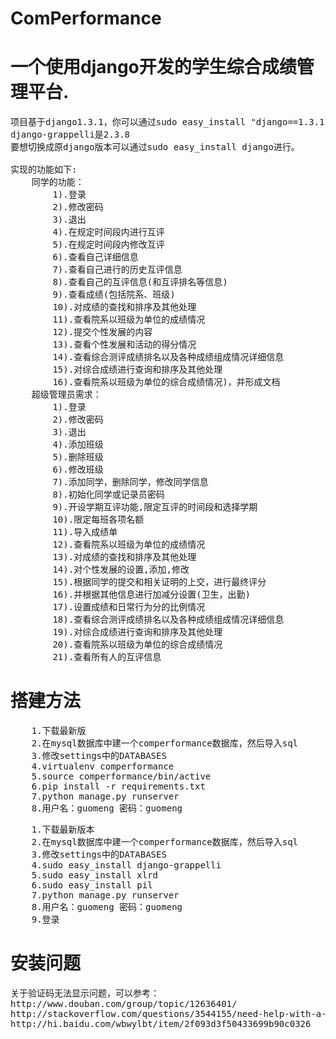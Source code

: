 ComPerformance<br>
==============

一个使用django开发的学生综合成绩管理平台.
=========================================

<pre>
项目基于django1.3.1，你可以通过sudo easy_install "django==1.3.1"安装；
django-grappelli是2.3.8
要想切换成原django版本可以通过sudo easy_install django进行。

实现的功能如下:
    同学的功能：
        1).登录
        2).修改密码
        3).退出
        4).在规定时间段内进行互评
        5).在规定时间段内修改互评
        6).查看自己详细信息
        7).查看自己进行的历史互评信息
        8).查看自己的互评信息(和互评排名等信息)
        9).查看成绩(包括院系、班级)
        10).对成绩的查找和排序及其他处理
        11).查看院系以班级为单位的成绩情况
        12).提交个性发展的内容
        13).查看个性发展和活动的得分情况
        14).查看综合测评成绩排名以及各种成绩组成情况详细信息
        15).对综合成绩进行查询和排序及其他处理
        16).查看院系以班级为单位的综合成绩情况)，并形成文档
    超级管理员需求：
        1).登录
        2).修改密码
        3).退出
        4).添加班级
        5).删除班级
        6).修改班级
        7).添加同学，删除同学，修改同学信息
        8).初始化同学或记录员密码
        9).开设学期互评功能,限定互评的时间段和选择学期
        10).限定每班各项名额
        11).导入成绩单
        12).查看院系以班级为单位的成绩情况
        13).对成绩的查找和排序及其他处理
        14).对个性发展的设置,添加,修改
        15).根据同学的提交和相关证明的上交，进行最终评分
        16).并根据其他信息进行加减分设置(卫生，出勤)
        17).设置成绩和日常行为分的比例情况
        18).查看综合测评成绩排名以及各种成绩组成情况详细信息
        19).对综合成绩进行查询和排序及其他处理
        20).查看院系以班级为单位的综合成绩情况
        21).查看所有人的互评信息
</pre>
<h1>
搭建方法
</h1>
<pre>
    1.下载最新版
    2.在mysql数据库中建一个comperformance数据库，然后导入sql
    3.修改settings中的DATABASES
    4.virtualenv comperformance
    5.source comperformance/bin/active
    6.pip install -r requirements.txt
    7.python manage.py runserver
    8.用户名：guomeng 密码：guomeng
</pre>
<pre>
    1.下载最新版本 
    2.在mysql数据库中建一个comperformance数据库，然后导入sql 
    3.修改settings中的DATABASES 
    4.sudo easy_install django-grappelli 
    5.sudo easy_install xlrd 
    6.sudo easy_install pil
    7.python manage.py runserver 
    8.用户名：guomeng 密码：guomeng 
    9.登录
</pre>

<h1>
安装问题
</h1>
<pre>
关于验证码无法显示问题，可以参考：
http://www.douban.com/group/topic/12636401/
http://stackoverflow.com/questions/3544155/need-help-with-a-pil-error-ioerror-decoder-zip-not-available
http://hi.baidu.com/wbwylbt/item/2f093d3f50433699b90c0326
</pre>
